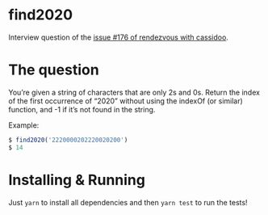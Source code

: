 # find2020

Interview question of the [issue #176 of rendezvous with cassidoo](https://buttondown.email/cassidoo/archive/we-are-what-we-repeatedly-do-excellence-then-is/).

# The question

You’re given a string of characters that are only 2s and 0s. Return the index of the first occurrence of “2020” without using the indexOf (or similar) function, and -1 if it’s not found in the string.

Example:
```js
$ find2020('2220000202220020200')
$ 14
```

# Installing & Running

Just `yarn` to install all dependencies and then `yarn test` to run the tests!
